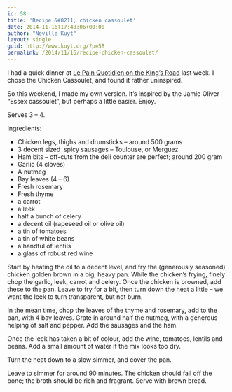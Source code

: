 ```yaml
---
id: 58
title: 'Recipe &#8211; chicken cassoulet'
date: 2014-11-16T17:48:06+00:00
author: "Neville Kuyt"
layout: single
guid: http://www.kuyt.org/?p=58
permalink: /2014/11/16/recipe-chicken-cassoulet/
---
```

I had a quick dinner at [Le Pain Quotidien on the King&#8217;s Road](http://www.lepainquotidien.co.uk/store/chelsea-2/#.VGje5ecih58) last week. I chose the Chicken Cassoulet, and found it rather uninspired.

So this weekend, I made my own version. It&#8217;s inspired by the Jamie Oliver &#8220;Essex cassoulet&#8221;, but perhaps a little easier. Enjoy.

Serves 3 &#8211; 4.

Ingredients:

  * Chicken legs, thighs and drumsticks &#8211; around 500 grams
  * 3 decent sized  spicy sausages &#8211; Toulouse, or Merguez
  * Ham bits &#8211; off-cuts from the deli counter are perfect; around 200 gram
  * Garlic (4 cloves)
  * A nutmeg
  * Bay leaves (4 &#8211; 6)
  * Fresh rosemary
  * Fresh thyme
  * a carrot
  * a leek
  * half a bunch of celery
  * a decent oil (rapeseed oil or olive oil)
  * a tin of tomatoes
  * a tin of white beans
  * a handful of lentils
  * a glass of robust red wine

Start by heating the oil to a decent level, and fry the (generously seasoned) chicken golden brown in a big, heavy pan. While the chicken&#8217;s frying, finely chop the garlic, leek, carrot and celery. Once the chicken is browned, add these to the pan. Leave to fry for a bit, then turn down the heat a little &#8211; we want the leek to turn transparent, but not burn.

In the mean time, chop the leaves of the thyme and rosemary, add to the pan, with 4 bay leaves. Grate in around half the nutmeg, with a generous helping of salt and pepper. Add the sausages and the ham.

Once the leek has taken a bit of colour, add the wine, tomatoes, lentils and beans. Add a small amount of water if the mix looks too dry.

Turn the heat down to a slow simmer, and cover the pan.

Leave to simmer for around 90 minutes. The chicken should fall off the bone; the broth should be rich and fragrant. Serve with brown bread.